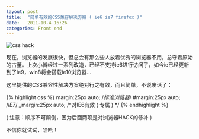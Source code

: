```yaml
---
layout: post
title:  "简单有效的CSS兼容解决方案 ( ie6 ie7 firefox )"
date:   2011-10-4 16:26
categories: Front end
---
```


![css hack](http://pic.yupoo.com/mygoare_v/BpUNMpXe/medium.jpg)

现在，浏览器的发展很快，但总会有那么些人放着优秀的浏览器不用，总守着原始的古董。上次小博经过一系列改造，已经不支持ie6进行访问了，如今ie已经更新到了ie9，win8将会搭载ie10浏览器...

这里提供的CSS兼容性解决方案绝对行之有效，而且简单，不说废话了：

{% highlight css %}
margin:25px auto;  /*标准浏览器*/
#margin:25px auto; /*IE7*/
_margin:25px auto; /*对IE6有效 ( 专属 ) */
{% endhighlight %}

( 注意：顺序不可颠倒，因为后面两项是对浏览器HACK的修补 )

不信你就试试，哈哈！
